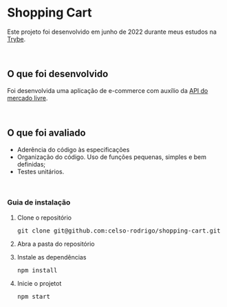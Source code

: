 <h1>Shopping Cart</h1>
<p>Este projeto foi desenvolvido em junho de 2022 durante meus estudos na <a href="https://www.betrybe.com/">Trybe</a>.</p>

<br/>

<h2>O que foi desenvolvido</h2>
<p>Foi desenvolvida uma aplicação de e-commerce com auxílio da <a href="https://developers.mercadolivre.com.br/pt_br/itens-e-buscas">API do mercado livre</a>.</p>
<br/>
  
<h2>O que foi avaliado</h2>
<ul>
  <li>Aderência do código às especificações</li>
  <li>Organização do código. Uso de funções pequenas, simples e bem definidas;</li>
  <li>Testes unitários.</li>
</ul>

<br/>

<h3>Guia de instalação</h3> 
<ol>
  <li>
    <p>Clone o repositório</p>
    <pre>git clone git@github.com:celso-rodrigo/shopping-cart.git</pre>
  </li>
  <li>
    <p>Abra a pasta do repositório</p>
  </li>
  <li>
    <p>Instale as dependências</p>
    <pre>npm install</pre>
  </li>
  <li>
    <p>Inicie o projetot</p>
    <pre>npm start</pre>
  </li>
</ol>
